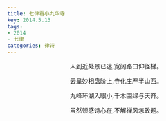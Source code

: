 ```yaml
---
title: 七律看小九华寺
key: 2014.5.13
tags: 
- 2014
- 七律
categories: 律诗
---
```


<p align="center">人到近处景已迷,宽阔路口仰径梯。
</p>
<p align="center">云呈妙相盘阶上,寺化庄严半山西。
</p>
<p align="center">九峰环湖入眼小,千木围绿与天齐。
</p>
<p align="center">虽然顿感诗心在,不解禅风怎敢题。
</p>

